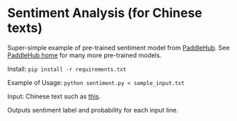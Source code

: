 # Sentiment Analysis (for Chinese texts)

Super-simple example of pre-trained sentiment model from <a
href="https://www.paddlepaddle.org.cn/hubdetail?name=senta_bilstm&en_category=SentimentAnalysis">PaddleHub</a>.
See <a href="https://www.paddlepaddle.org.cn/hublist">PaddleHub
home</a> for many more pre-trained models.


Install:
   ```pip install -r requirements.txt```

Example of Usage:
   ```python sentiment.py < sample_input.txt```

Input: Chinese text such as <a href="sample_input.txt">this</a>.

Outputs sentiment label and probability for each input line.
